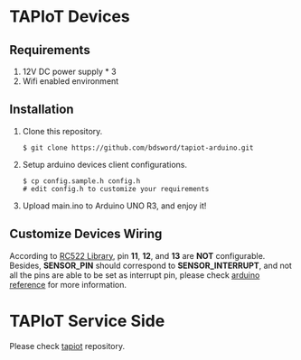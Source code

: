 # TAPIoT Devices

## Requirements
1. 12V DC power supply * 3
2. Wifi enabled environment

## Installation

1. Clone this repository.
    ```shell
    $ git clone https://github.com/bdsword/tapiot-arduino.git
    ```

2. Setup arduino devices client configurations.
    ```shell
    $ cp config.sample.h config.h
    # edit config.h to customize your requirements
    ```

3. Upload main.ino to Arduino UNO R3, and enjoy it!

## Customize Devices Wiring

According to [RC522 Library](https://github.com/miguelbalboa/rfid), pin **11**, **12**, and **13** are **NOT** configurable. Besides, **SENSOR_PIN** should correspond to **SENSOR_INTERRUPT**, and not all the pins are able to be set as interrupt pin, please check [arduino reference](https://www.arduino.cc/en/Reference/AttachInterrupt) for more information.

# TAPIoT Service Side
Please check [tapiot](https://github.com/bdsword/tapiot) repository.
